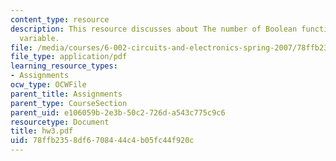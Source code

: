 ```yaml
---
content_type: resource
description: This resource discusses about The number of Boolean functions of one
  variable.
file: /media/courses/6-002-circuits-and-electronics-spring-2007/78ffb2358df6708444c4b05fc44f920c_hw3.pdf
file_type: application/pdf
learning_resource_types:
- Assignments
ocw_type: OCWFile
parent_title: Assignments
parent_type: CourseSection
parent_uid: e106059b-2e3b-50c2-726d-a543c775c9c6
resourcetype: Document
title: hw3.pdf
uid: 78ffb235-8df6-7084-44c4-b05fc44f920c
---
```

